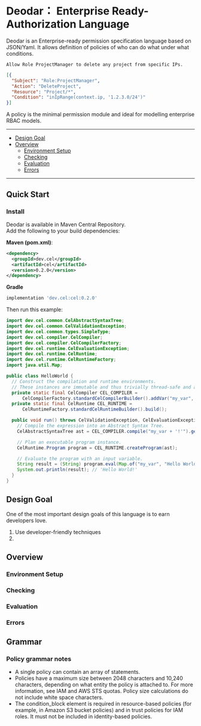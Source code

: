 # Deodar： Enterprise Ready-Authorization Language

Deodar is an Enterprise-ready permission specification language based on JSON/Yaml.
It allows definition of policies of who can do what under what conditions.


```
Allow Role ProjectManager to delete any project from specific IPs.
```
```json
[{
  "Subject": "Role:ProjectManager",
  "Action": "DeleteProject",
  "Resource": "Project/*",
  "Condition": "inIpRange(context.ip, '1.2.3.0/24')"
}]
```

A policy is the minimal permission module and ideal for modelling enterprise RBAC models.

---

* [Design Goal](#design-goal)
* [Overview](#overview)
    * [Environment Setup](#environment-setup)
    * [Checking](#checking)
    * [Evaluation](#evaluation)
    * [Errors](#errors)

---

## Quick Start

### Install

Deodar is available in Maven Central Repository.  
Add the following to your build dependencies:

**Maven (pom.xml)**:

```xml
<dependency>
  <groupId>dev.cel</groupId>
  <artifactId>cel</artifactId>
  <version>0.2.0</version>
</dependency>
```

**Gradle**

```gradle
implementation 'dev.cel:cel:0.2.0'
```

Then run this example:

```java
import dev.cel.common.CelAbstractSyntaxTree;
import dev.cel.common.CelValidationException;
import dev.cel.common.types.SimpleType;
import dev.cel.compiler.CelCompiler;
import dev.cel.compiler.CelCompilerFactory;
import dev.cel.runtime.CelEvaluationException;
import dev.cel.runtime.CelRuntime;
import dev.cel.runtime.CelRuntimeFactory;
import java.util.Map;

public class HelloWorld {
  // Construct the compilation and runtime environments.
  // These instances are immutable and thus trivially thread-safe and amenable to caching.
  private static final CelCompiler CEL_COMPILER =
      CelCompilerFactory.standardCelCompilerBuilder().addVar("my_var", SimpleType.STRING).build();
  private static final CelRuntime CEL_RUNTIME =
      CelRuntimeFactory.standardCelRuntimeBuilder().build();

  public void run() throws CelValidationException, CelEvaluationException {
    // Compile the expression into an Abstract Syntax Tree.
    CelAbstractSyntaxTree ast = CEL_COMPILER.compile("my_var + '!'").getAst();

    // Plan an executable program instance.
    CelRuntime.Program program = CEL_RUNTIME.createProgram(ast);

    // Evaluate the program with an input variable.
    String result = (String) program.eval(Map.of("my_var", "Hello World"));
    System.out.println(result); // 'Hello World!'
  }
}
```

## Design Goal

One of the most important design goals of this language is to earn developers love.

1. Use developer-friendly techniques
2. 

## Overview

### Environment Setup

### Checking

### Evaluation

### Errors

## Grammar


### Policy grammar notes
* A single policy can contain an array of statements.
* Policies have a maximum size between 2048 characters and 10,240 characters, 
depending on what entity the policy is attached to. For more information, 
see IAM and AWS STS quotas. Policy size calculations do not include white space characters.
* The condition_block element is required in resource-based policies (for example, in Amazon S3 bucket policies) and in trust policies for IAM roles. It must not be included in identity-based policies.



